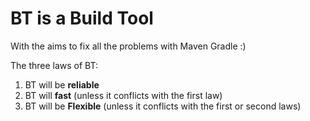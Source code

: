 # BT is a Build Tool

With the aims to fix all the problems with Maven Gradle :)

The three laws of BT:

1. BT will be **reliable**
2. BT will **fast** (unless it conflicts with the first law)
3. BT will be **Flexible** (unless it conflicts with the first or second laws)
